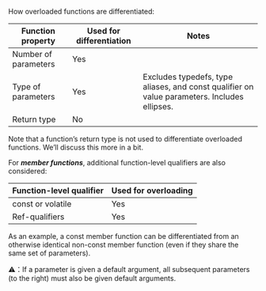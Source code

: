 
How overloaded functions are differentiated:

|Function property|Used for differentiation|Notes|
|---|---|---|
|Number of parameters|Yes||
|Type of parameters|Yes|Excludes typedefs, type aliases, and const qualifier on value parameters. Includes ellipses.|
|Return type|No||

Note that a function’s return type is not used to differentiate overloaded functions. We’ll discuss this more in a bit.


For ***member functions***, additional function-level qualifiers are also considered:

|Function-level qualifier|Used for overloading|
|---|---|
|const or volatile|Yes|
|Ref-qualifiers|Yes|

As an example, a const member function can be differentiated from an otherwise identical non-const member function (even if they share the same set of parameters).

⚠️：If a parameter is given a default argument, all subsequent parameters (to the right) must also be given default arguments.


